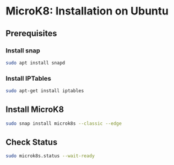 # MicroK8: Installation on Ubuntu
## Prerequisites
### Install snap
```bash
sudo apt install snapd
```
### Install IPTables
```bash
sudo apt-get install iptables
```
## Install MicroK8
```bash
sudo snap install microk8s --classic --edge
```
## Check Status
```bash
sudo microk8s.status --wait-ready
```

